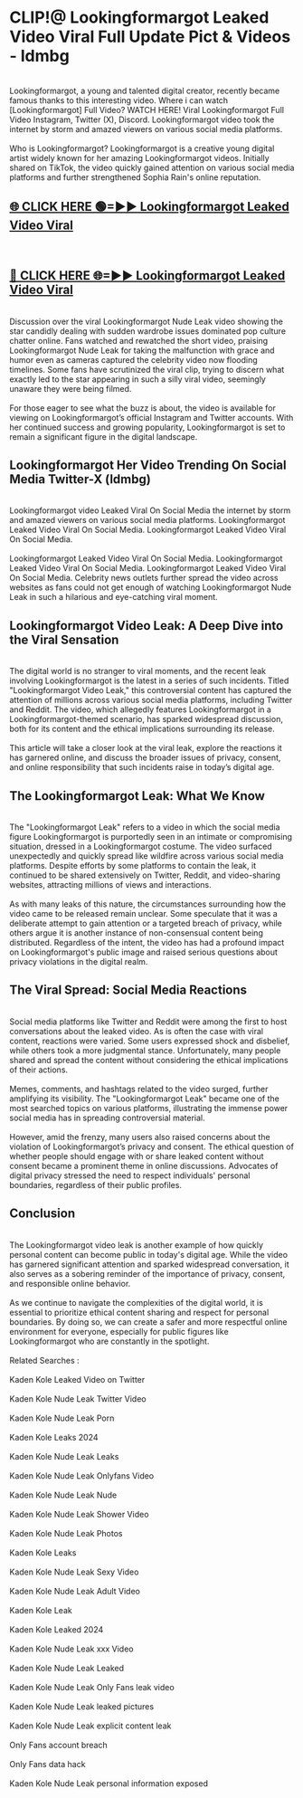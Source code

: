 # CLIP!@ Lookingformargot Leaked Video Viral Full Update Pict & Videos - ldmbg
<br>
Lookingformargot, a young and talented digital creator, recently became famous thanks to this interesting video. Where i can watch [Lookingformargot] Full Video? WATCH HERE! Viral Lookingformargot Full Video Instagram, Twitter (X), Discord. Lookingformargot video took the internet by storm and amazed viewers on various social media platforms.
<br><br>
Who is Lookingformargot? Lookingformargot is a creative young digital artist widely known for her amazing Lookingformargot videos. Initially shared on TikTok, the video quickly gained attention on various social media platforms and further strengthened Sophia Rain's online reputation.
<br>
<h2><a href="https://bestclip.site?title=Lookingformargot">🌐 CLICK HERE 🟢=►► Lookingformargot Leaked Video Viral</a></h2>
<br>
<h2><a href="https://bestclip.site?title=Lookingformargot">🔴 CLICK HERE 🌐=►► Lookingformargot Leaked Video Viral</a></h2>
<br>
Discussion over the viral Lookingformargot Nude Leak video showing the star candidly dealing with sudden wardrobe issues dominated pop culture chatter online. Fans watched and rewatched the short video, praising Lookingformargot Nude Leak for taking the malfunction with grace and humor even as cameras captured the celebrity video now flooding timelines. Some fans have scrutinized the viral clip, trying to discern what exactly led to the star appearing in such a silly viral video, seemingly unaware they were being filmed.
<br><br>
For those eager to see what the buzz is about, the video is available for viewing on Lookingformargot’s official Instagram and Twitter accounts. With her continued success and growing popularity, Lookingformargot is set to remain a significant figure in the digital landscape.
<br>
<h2>Lookingformargot Her Video Trending On Social Media Twitter-X (ldmbg)</h2>
<br>
Lookingformargot video Leaked Viral On Social Media the internet by storm and amazed viewers on various social media platforms. Lookingformargot Leaked Video Viral On Social Media. Lookingformargot Leaked Video Viral On Social Media.
<br><br>
Lookingformargot Leaked Video Viral On Social Media. Lookingformargot Leaked Video Viral On Social Media. Lookingformargot Leaked Video Viral On Social Media. Celebrity news outlets further spread the video across websites as fans could not get enough of watching Lookingformargot Nude Leak in such a hilarious and eye-catching viral moment.
<br>
<h2>Lookingformargot Video Leak: A Deep Dive into the Viral Sensation</h2>
<br>
The digital world is no stranger to viral moments, and the recent leak involving Lookingformargot is the latest in a series of such incidents. Titled "Lookingformargot Video Leak," this controversial content has captured the attention of millions across various social media platforms, including Twitter and Reddit. The video, which allegedly features Lookingformargot in a Lookingformargot-themed scenario, has sparked widespread discussion, both for its content and the ethical implications surrounding its release.
<br><br>
This article will take a closer look at the viral leak, explore the reactions it has garnered online, and discuss the broader issues of privacy, consent, and online responsibility that such incidents raise in today’s digital age.
<br>
<h2>The Lookingformargot Leak: What We Know</h2>
<br>
The "Lookingformargot Leak" refers to a video in which the social media figure Lookingformargot is purportedly seen in an intimate or compromising situation, dressed in a Lookingformargot costume. The video surfaced unexpectedly and quickly spread like wildfire across various social media platforms. Despite efforts by some platforms to contain the leak, it continued to be shared extensively on Twitter, Reddit, and video-sharing websites, attracting millions of views and interactions.
<br><br>
As with many leaks of this nature, the circumstances surrounding how the video came to be released remain unclear. Some speculate that it was a deliberate attempt to gain attention or a targeted breach of privacy, while others argue it is another instance of non-consensual content being distributed. Regardless of the intent, the video has had a profound impact on Lookingformargot's public image and raised serious questions about privacy violations in the digital realm.
<br>
<h2>The Viral Spread: Social Media Reactions</h2>
<br>
Social media platforms like Twitter and Reddit were among the first to host conversations about the leaked video. As is often the case with viral content, reactions were varied. Some users expressed shock and disbelief, while others took a more judgmental stance. Unfortunately, many people shared and spread the content without considering the ethical implications of their actions.
<br><br>
Memes, comments, and hashtags related to the video surged, further amplifying its visibility. The "Lookingformargot Leak" became one of the most searched topics on various platforms, illustrating the immense power social media has in spreading controversial material.
<br><br>
However, amid the frenzy, many users also raised concerns about the violation of Lookingformargot’s privacy and consent. The ethical question of whether people should engage with or share leaked content without consent became a prominent theme in online discussions. Advocates of digital privacy stressed the need to respect individuals' personal boundaries, regardless of their public profiles.
<br>
<h2>Conclusion</h2>
<br>
The Lookingformargot video leak is another example of how quickly personal content can become public in today's digital age. While the video has garnered significant attention and sparked widespread conversation, it also serves as a sobering reminder of the importance of privacy, consent, and responsible online behavior.
<br><br>
As we continue to navigate the complexities of the digital world, it is essential to prioritize ethical content sharing and respect for personal boundaries. By doing so, we can create a safer and more respectful online environment for everyone, especially for public figures like Lookingformargot who are constantly in the spotlight.
<br><br>
Related Searches :
<br><br>
Kaden Kole Leaked Video on Twitter
<br><br>
Kaden Kole Nude Leak Twitter Video
<br><br>
Kaden Kole Nude Leak Porn
<br><br>
Kaden Kole Leaks 2024
<br><br>
Kaden Kole Nude Leak Leaks
<br><br>
Kaden Kole Nude Leak Onlyfans Video
<br><br>
Kaden Kole Nude Leak Nude
<br><br>
Kaden Kole Nude Leak Shower Video
<br><br>
Kaden Kole Nude Leak Photos
<br><br>
Kaden Kole Leaks
<br><br>
Kaden Kole Nude Leak Sexy Video
<br><br>
Kaden Kole Nude Leak Adult Video
<br><br>
Kaden Kole Leak
<br><br>
Kaden Kole Leaked 2024
<br><br>
Kaden Kole Nude Leak xxx Video
<br><br>
Kaden Kole Nude Leak Leaked
<br><br>
Kaden Kole Nude Leak Only Fans leak video
<br><br>
Kaden Kole Nude Leak leaked pictures
<br><br>
Kaden Kole Nude Leak explicit content leak
<br><br>
Only Fans account breach
<br><br>
Only Fans data hack
<br><br>
Kaden Kole Nude Leak personal information exposed